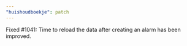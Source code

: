 ```yaml
---
"huishoudboekje": patch
---
```


Fixed #1041: Time to reload the data after creating an alarm has been improved.
